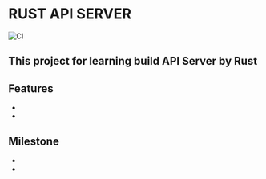 # RUST API SERVER

![CI](https://github.com/DianaSensei/Started/workflows/Rust/badge.svg?branch=master)

## This project for learning build API Server by Rust

## Features
-
-

## Milestone
-
-
